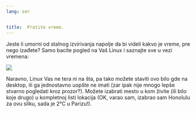 ```yaml
---
lang: ser


title:  Pratite vreme.
---
```


Jeste li umorni od stalnog izvirivanja napolje da bi videli kakvo je
vreme, pre nego izađete? Samo bacite pogled na Vaš Linux i saznajte sve
u vezi vremena:

<img src="Images/weather.png" />

Naravno, Linux Vas ne tera ni na šta, pa tako možete staviti ovo
bilo gde na desktop, ili ga jednostavno uopšte ne imati (zar ipak
nije mnogo lepše stvarno pogledati kroz prozor?). Možete 
izabrati mesto u kom živite (ili bilo koje drugo) u kompletnoj listi lokacija
(OK, varao sam, izabrao sam Honolulu za ovu sliku, sada je 
2°C u Parizu!).




